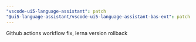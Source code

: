 ```yaml
---
"vscode-ui5-language-assistant": patch
"@ui5-language-assistant/vscode-ui5-language-assistant-bas-ext": patch
---
```


Github actions workflow fix, lerna version rollback
